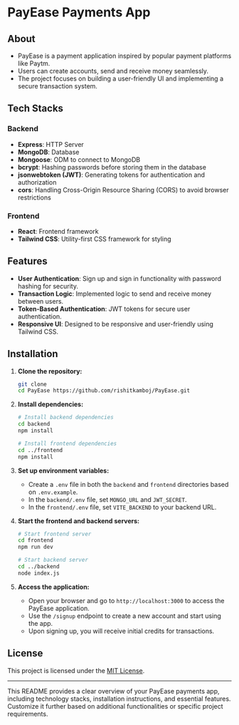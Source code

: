 

# PayEase Payments App

## About
- PayEase is a payment application inspired by popular payment platforms like Paytm.
- Users can create accounts, send and receive money seamlessly.
- The project focuses on building a user-friendly UI and implementing a secure transaction system.

## Tech Stacks

### Backend
- **Express**: HTTP Server
- **MongoDB**: Database
- **Mongoose**: ODM to connect to MongoDB
- **bcrypt**: Hashing passwords before storing them in the database
- **jsonwebtoken (JWT)**: Generating tokens for authentication and authorization
- **cors**: Handling Cross-Origin Resource Sharing (CORS) to avoid browser restrictions

### Frontend
- **React**: Frontend framework
- **Tailwind CSS**: Utility-first CSS framework for styling

## Features
- **User Authentication**: Sign up and sign in functionality with password hashing for security.
- **Transaction Logic**: Implemented logic to send and receive money between users.
- **Token-Based Authentication**: JWT tokens for secure user authentication.
- **Responsive UI**: Designed to be responsive and user-friendly using Tailwind CSS.

## Installation

1. **Clone the repository:**

   ```bash
   git clone 
   cd PayEase https://github.com/rishitkamboj/PayEase.git
   ```

2. **Install dependencies:**

   ```bash
   # Install backend dependencies
   cd backend
   npm install

   # Install frontend dependencies
   cd ../frontend
   npm install
   ```

3. **Set up environment variables:**

   - Create a `.env` file in both the `backend` and `frontend` directories based on `.env.example`.
   - In the `backend/.env` file, set `MONGO_URL` and `JWT_SECRET`.
   - In the `frontend/.env` file, set `VITE_BACKEND` to your backend URL.

4. **Start the frontend and backend servers:**

   ```bash
   # Start frontend server
   cd frontend
   npm run dev

   # Start backend server
   cd ../backend
   node index.js
   ```

5. **Access the application:**

   - Open your browser and go to `http://localhost:3000` to access the PayEase application.
   - Use the `/signup` endpoint to create a new account and start using the app.
   - Upon signing up, you will receive initial credits for transactions.

## License
This project is licensed under the [MIT License](LICENSE).

---

This README provides a clear overview of your PayEase payments app, including technology stacks, installation instructions, and essential features. Customize it further based on additional functionalities or specific project requirements.
